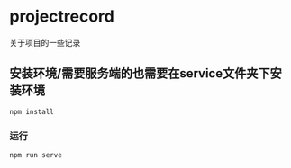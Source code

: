 # projectrecord
关于项目的一些记录
## 安装环境/需要服务端的也需要在service文件夹下安装环境
```
npm install
```

### 运行
```
npm run serve
```

